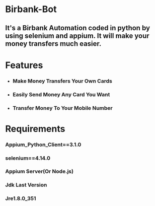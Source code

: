 # Birbank-Bot
## It's a Birbank Automation coded in python by using selenium and appium. It will make your money transfers much easier.

# Features
* ### Make Money Transfers Your Own Cards
* ### Easily Send Money Any Card You Want
* ### Transfer Money To Your Mobile Number

# Requirements
### Appium_Python_Client==3.1.0
### selenium==4.14.0
### Appium Server(Or Node.js)
### Jdk Last Version
### Jre1.8.0_351
